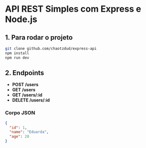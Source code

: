 # **API REST Simples com Express e Node.js**

## **1. Para rodar o projeto**

```bash
git clone github.com/chaotzdud/express-api
npm install
npm run dev
```

## **2. Endpoints**

- **POST /users**
- **GET /users**
- **GET /users/:id**
- **DELETE /users/:id**

### Corpo JSON

```json
{
  "id": 1,
  "name": "Eduarda",
  "age": 20   
}
```
